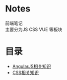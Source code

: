 # Notes

前端笔记  
主要分为JS CSS VUE 等板块

# 目录

* [AngularJS相关知识](Angular.js/README.md)
* [CSS相关知识](CSS/README.md)



